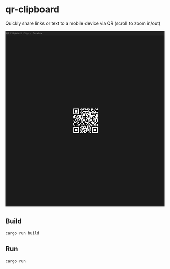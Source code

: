 # qr-clipboard
Quickly share links or text to a mobile device via QR (scroll to zoom in/out)

![qrscreenshot](./qrclipscreen.png)

## Build
    cargo run build

## Run
    cargo run